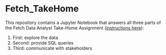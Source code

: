 # Fetch_TakeHome

This repository contains a Jupyter Notebook that answers all three parts of the Fetch Data Analyst Take-Home Assignment ([instructions here](https://fetch-hiring.s3.amazonaws.com/data-analyst/da_take_home/da_takehome_instructions.html)):

1. First: explore the data
2. Second: provide SQL queries
3. Third: communicate with stakeholders
